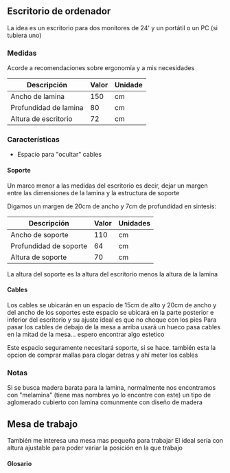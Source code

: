 ## Escritorio de ordenador

La idea es un escritorio para dos monitores de 24' y un portátil o un PC (si tubiera uno)

### Medidas

Acorde a recomendaciones sobre ergonomía y a mis necesidades

| Descripción | Valor | Unidade |
| --- | --- | --- |
| Ancho de lamina | 150 | cm |
| Profundidad de lamina | 80 | cm |
| Altura de escritorio | 72 | cm |

### Características

- Espacio para "ocultar" cables

#### Soporte

Un marco menor a las medidas del escritorio es decir, dejar un margen entre las dimensiones de la lamina y la estructura de soporte

Digamos un margen de 20cm de ancho y 7cm de profundidad en sintesis:

| Descripción | Valor | Unidades |
| --- | --- | --- |
| Ancho de soporte | 110 | cm |
| Profundidad de soporte | 64 | cm |
| Altura de soporte | 70 | cm |

La altura del soporte es la altura del escritorio menos la altura de la lamina

#### Cables

Los cables se ubicarán en un espacio de 15cm de alto y 20cm de ancho y del ancho de los soportes
este espacio se ubicará en la parte posterior e inferior del escritorio y su ajuste ideal es que no choque con los pies
Para pasar los cables de debajo de la mesa a arriba usará un hueco pasa cables en la mitad de la mesa... espero encontrar algo estetico

Este espacio seguramente necesitará soporte, si se hace. también esta la opcion de comprar mallas para clogar detras y ahí meter los cables

### Notas

Si se busca madera barata para la lamina, normalmente nos encontramos con "melamina" (tiene mas nombres yo lo encontre con este) un tipo de aglomerado cubierto con lamina comunmente con diseño de madera

## Mesa de trabajo

También me interesa una mesa mas pequeña para trabajar
El ideal sería con altura ajustable para poder variar la posición en la que trabajo

#### Glosario


